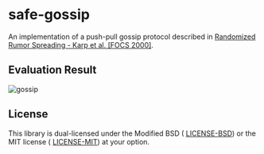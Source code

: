 # safe-gossip

An implementation of a push-pull gossip protocol described in [Randomized Rumor Spreading - Karp et al. [FOCS 2000]](http://zoo.cs.yale.edu/classes/cs426/2013/bib/karp00randomized.pdf).

## Evaluation Result

![gossip](img/evaluate_result.png?raw=true)


<a name="license"></a>
## License
This library is dual-licensed under the Modified BSD ( [LICENSE-BSD](https://opensource.org/licenses/BSD-3-Clause)) or the MIT license ( [LICENSE-MIT](http://opensource.org/licenses/MIT)) at your option.

